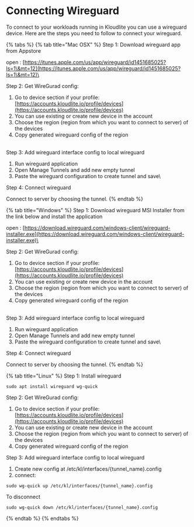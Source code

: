 # Connecting Wireguard

To connect to your workloads running in Kloudlite you can use a wireguard device. Here are the steps you need to follow to connect your wireguard.

{% tabs %}
{% tab title="Mac OSX" %}
Step 1: Download wireguard app from Appstore

open : [https://itunes.apple.com/us/app/wireguard/id1451685025?ls=1\&mt=12](https://itunes.apple.com/us/app/wireguard/id1451685025?ls=1\&mt=12)\


Step 2: Get WireGurad config:

1. Go to device section if your profile:  [https://accounts.kloudlite.io/profile/devices](https://accounts.kloudlite.io/profile/devices)
2. You can use existing or create new device in the account
3. Choose the region (region from which you want to connect to server) of the devices
4. Copy generated wireguard config of the region

\
Step 3: Add wireguard interface config to local wireguard

1. Run wireguard application
2. Open Manage Tunnels and add new empty tunnel
3. Paste the wireguard configuration to create tunnel and save\


Step 4: Connect wireguard

Connect to server by choosing the tunnel.
{% endtab %}

{% tab title="Windows" %}
Step 1: Download wireguard MSI Installer from the link below and install the application

open : [https://download.wireguard.com/windows-client/wireguard-installer.exe](https://download.wireguard.com/windows-client/wireguard-installer.exe)\


Step 2: Get WireGurad config:

1. Go to device section if your profile:  [https://accounts.kloudlite.io/profile/devices](https://accounts.kloudlite.io/profile/devices)
2. You can use existing or create new device in the account
3. Choose the region (region from which you want to connect to server) of the devices
4. Copy generated wireguard config of the region

\
Step 3: Add wireguard interface config to local wireguard

1. Run wireguard application
2. Open Manage Tunnels and add new empty tunnel
3. Paste the wireguard configuration to create tunnel and save\


Step 4: Connect wireguard

Connect to server by choosing the tunnel.
{% endtab %}

{% tab title="Linux" %}
Step 1: Install wireguard

```
sudo apt install wireguard wg-quick
```



Step 2: Get WireGurad config:

1. Go to device section if your profile:  [https://accounts.kloudlite.io/profile/devices](https://accounts.kloudlite.io/profile/devices)
2. You can use existing or create new device in the account
3. Choose the region (region from which you want to connect to server) of the devices
4. Copy generated wireguard config of the region



Step 3: Add wireguard interface config to local wireguard

1. Create new config at /etc/kl/interfaces/{tunnel\_name}.config
2. connect:

```
sudo wg-quick up /etc/kl/interfaces/{tunnel_name}.config
```



To disconnect

```
sudo wg-quick down /etc/kl/interfaces/{tunnel_name}.config
```
{% endtab %}
{% endtabs %}


















